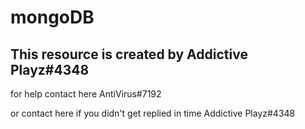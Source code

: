# mongoDB

## This resource is created by Addictive Playz#4348


for help contact here AntiVirus#7192

or contact here if you didn't get replied in time  Addictive Playz#4348
